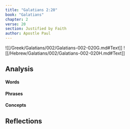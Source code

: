 ```yaml
---
title: "Galatians 2:20"
book: "Galatians"
chapter: 2
verse: 20
section: Justified by Faith
author: Apostle Paul
---
```

![[/Greek/Galatians/002/Galatians-002-020G.md#Text]]
![[/Hebrew/Galatians/002/Galatians-002-020H.md#Text]]

## Analysis

#### Words

#### Phrases

#### Concepts

## Reflections
